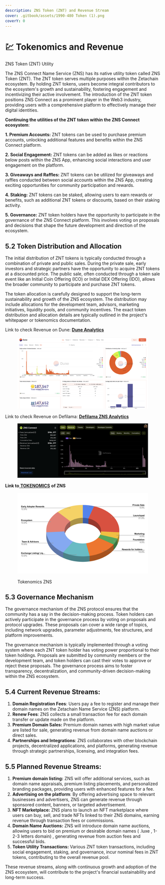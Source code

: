 ```yaml
---
description: ZNS Token (ZNT) and Revenue Stream
cover: .gitbook/assets/1990-480 Token (1).png
coverY: 0
---
```


# 💹 Tokenomics and Revenue

&#x20;ZNS Token (ZNT) Utility

&#x20;The ZNS Connect Name Service (ZNS) has its native utility token called ZNS Token (ZNT). The ZNT token serves multiple purposes within the Zetachain ecosystem. By holding ZNT tokens, users become integral contributors to the ecosystem's growth and sustainability, fostering engagement and incentivizing their active involvement. The introduction of the ZNT token positions ZNS Connect as a prominent player in the Web3 industry, providing users with a comprehensive platform to effectively manage their digital identities.

**Continuing the utilities of the ZNT token within the ZNS Connect ecosystem**:

**1. Premium Accounts:** ZNT tokens can be used to purchase premium accounts, unlocking additional features and benefits within the ZNS Connect platform.

**2. Social Engagement:** ZNT tokens can be added as likes or reactions below posts within the ZNS App, enhancing social interactions and user engagement on the platform.

**3. Giveaways and Raffles:** ZNT tokens can be utilized for giveaways and raffles conducted between social accounts within the ZNS App, creating exciting opportunities for community participation and rewards.

**4. Staking:** ZNT tokens can be staked, allowing users to earn rewards or benefits, such as additional ZNT tokens or discounts, based on their staking activity.

**5. Governance:** ZNT token holders have the opportunity to participate in the governance of the ZNS Connect platform. This involves voting on proposals and decisions that shape the future development and direction of the ecosystem.

## 5.2 Token Distribution and Allocation

The initial distribution of ZNT tokens is typically conducted through a combination of private and public sales. During the private sale, early investors and strategic partners have the opportunity to acquire ZNT tokens at a discounted price. The public sale, often conducted through a token sale event like an Initial Coin Offering (ICO) or Initial DEX Offering (IDO), allows the broader community to participate and purchase ZNT tokens.

The token allocation is carefully designed to support the long-term sustainability and growth of the ZNS ecosystem. The distribution may include allocations for the development team, advisors, marketing initiatives, liquidity pools, and community incentives. The exact token distribution and allocation details are typically outlined in the project's whitepaper or tokenomics documentation.

Link to check Revenue on Dune: [**Dune Analytics** ](https://dune.com/zns/zns-connect)

<figure><img src=".gitbook/assets/Screenshot 2025-01-20 at 18.04.42.png" alt=""><figcaption></figcaption></figure>

Link to check Revenue on Defilama: [**Defilama ZNS Analytics**](https://defillama.com/protocol/zns-connect)

<figure><img src=".gitbook/assets/Screenshot 2025-01-20 at 18.03.26.png" alt=""><figcaption></figcaption></figure>

**Link to**[ **TOKENOMICS**](https://docs.google.com/spreadsheets/d/1cN8863A6sMBvZYKYS8faTlnjbZqEcK19nqqD4TeT9Dk/edit?usp=sharing) **of ZNS**

<figure><img src=".gitbook/assets/Screenshot 2025-01-20 at 18.00.23.png" alt=""><figcaption><p>Tokenomics ZNS</p></figcaption></figure>

## 5.3 Governance Mechanism

The governance mechanism of the ZNS protocol ensures that the community has a say in the decision-making process. Token holders can actively participate in the governance process by voting on proposals and protocol upgrades. These proposals can cover a wide range of topics, including network upgrades, parameter adjustments, fee structures, and platform improvements.

The governance mechanism is typically implemented through a voting system where each ZNT token holder has voting power proportional to their token holdings. Proposals are submitted by community members or the development team, and token holders can cast their votes to approve or reject these proposals. The governance process aims to foster transparency, decentralization, and community-driven decision-making within the ZNS ecosystem.

## 5.4 Current Revenue Streams:

1. **Domain Registration Fees**: Users pay a fee to register and manage their domain names on the Zetachain Name Service (ZNS) platform.
2. **Renew Fees**: ZNS collects a small transaction fee for each domain transfer or update made on the platform.
3. **Premium Domain Sales:** Premium domain names with high market value are listed for sale, generating revenue from domain name auctions or direct sales.
4. **Partnerships and Integrations**: ZNS collaborates with other blockchain projects, decentralized applications, and platforms, generating revenue through strategic partnerships, licensing, and integration fees.

## 5.5  Planned Revenue Streams:

1. **Premium domain listing:** ZNS will offer additional services, such as domain name appraisals, premium listing placements, and personalized branding packages, providing users with enhanced features for a fee.
2. **Advertising on the platform**: By offering advertising space to relevant businesses and advertisers, ZNS can generate revenue through sponsored content, banners, or targeted advertisement.
3. **NFT Marketplace:** ZNS plans to launch an NFT marketplace where users can buy, sell, and trade NFTs linked to their ZNS domains, earning revenue through transaction fees or commissions.
4. **Domain Name Auctions:** ZNS will introduce domain name auctions, allowing users to bid on premium or desirable domain names ( .luxe , 1-2-3 letters domain) , generating revenue from auction fees and successful bids.
5. **Token Utility Transactions:** Various ZNT token transactions, including social engagement, staking, and governance, incur nominal fees in ZNT tokens, contributing to the overall revenue pool.

These revenue streams, along with continuous growth and adoption of the ZNS ecosystem, will contribute to the project's financial sustainability and long-term success.
